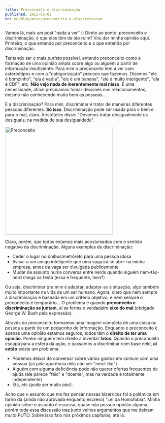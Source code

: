 ```yaml
---
title: Preconceito e discriminação
published: 2011-02-02
en: en/blog/misc/preconceito-e-discriminacao
---
```


Vamos lá, mais um post "nada a ver" :)
Direto ao ponto: preconceito e discriminação, o que eles têm de tão ruim? Vou dar minha opinião aqui.
Primeiro, o que entendo por preconceito e o que entendo por discriminação.

Tentando ser o mais _purista_ possível,
entendo preconceito como a formação de uma opinião ampla sobre algo ou alguém a partir de informação insuficiente.
Para mim o preconceito tem a ver com estereótipos e com a "categorização" precoce que fazemos.
Dizemos "ele é bomzinho", "ela é vadia", "ele é um banana", "ele é muito inteligente", "ela é CDF", etc.
**Não vejo nada de inerentemente mal nisso**.
É uma necessidade, afinal precisamos tomar decisões nos relacionamentos, mesmo não conhecendo muito bem as pessoas...

<!--more-->

E a discriminação? Para mim, discriminar é tratar de maneiras diferentes pessoas diferentes. **Só isso**.
Discriminação pode ser usada para o bem e para o mal, claro.
Aristóteles disse: "Devemos tratar desigualmente os desiguais, na medida de sua desigualdade".

<div id="imgdiv-tri"><style type="text/css" scoped> #imgdiv-tri img { width:350px };</style>

 ![Preconceito](http://farm1.static.flickr.com/98/244875584_cce55c1273.jpg)

</div>

Claro, porém, que todos estamos mais acostumados com o sentido negativo da discriminação.
Alguns exemplos de discriminação:

  * Ceder o lugar no ônibus/metrô/etc para uma pessoa idosa
  * Avisar a um amigo inteligente que uma vaga irá se abrir na minha empresa, antes da vaga ser divulgada publicamente
  * Mudar de assunto numa conversa entre nerds quando alguém nem-tão-nerd chega na festa (essa é frequente, hein?)

Ou seja, discriminar pra mim é adaptar, adaptar-se à situação, algo também muito importante na vida de um ser humano.
Agora, claro que nem sempre a discriminação é baseada em um critério objetivo, e nem sempre o preconceito é temporário...
O problema é quando **preconceito e discriminação se juntam**, aí se forma o verdadeiro **eixo do mal** (obrigado George W. Bush pela expressão).

Através do preconceito formamos uma imagem completa de uma coisa ou pessoa a partir de um pedacinho de informação.
Enquanto o preconceito é apenas uma opinião estamos seguros, todos têm o **direito de ter uma opinião**.
Porém ninguém tem direito a inventar **fatos**.
Quando o preconceito escapa para a esfera da ação, e passamos a discriminar com base nele, **aí então** existe um problema:

  * Podemos deixar de conversar sobre vários gostos em comum com uma pessoa (só pela aparência dela não ser "nerd-like")
  * Alguém com alguma deficiência pode não querer ofertas frequentes de ajuda (ele parece "feio" e "doente", mas na verdade é totalmente independente)
  * Etc, etc (pode ser muito pior).

Acho que o assunto que me fez pensar nessas bizarrices foi a polêmica em torno da (ainda não aprovada enquanto escrevo) "Lei da Homofobia".
Minha opinião sobre o assunto é escassa, quase não possuo opinião alguma,
porém toda essa discussão traz junto velhos argumentos que me deixam muito PUTO.
Sobre isso falo nos próximos capítulos, até lá.

